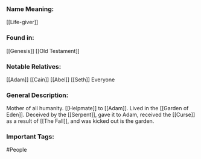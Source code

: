 ### Name Meaning:
[[Life-giver]]

### Found in:
[[Genesis]]
[[Old Testament]]

### Notable Relatives:
[[Adam]]
[[Cain]]
[[Abel]]
[[Seth]]
Everyone

### General Description:
Mother of all humanity. [[Helpmate]] to [[Adam]]. Lived in the [[Garden of Eden]]. Deceived by the [[Serpent]], gave it to Adam, received the [[Curse]] as a result of [[The Fall]], and was kicked out is the garden. 

### Important Tags:
#People 